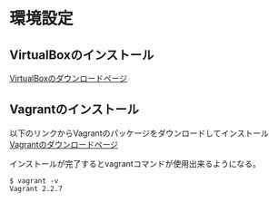# 環境設定

## VirtualBoxのインストール
[VirtualBoxのダウンロードページ](https://www.virtualbox.org/wiki/Downloads)


## Vagrantのインストール
以下のリンクからVagrantのパッケージをダウンロードしてインストール  
[Vagrantのダウンロードページ](https://www.vagrantup.com/downloads.html)

インストールが完了するとvagrantコマンドが使用出来るようになる。

```
$ vagrant -v
Vagrant 2.2.7
```


